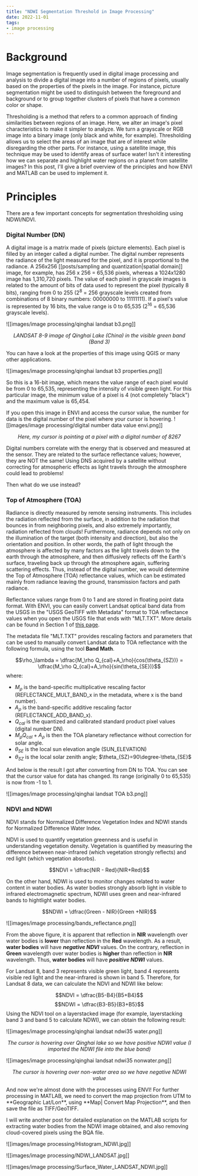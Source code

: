 ```yaml
---
title: "NDWI Segmentation Threshold in Image Processing"
date: 2022-11-01
tags:
- image processing
---
```


# Background

Image segmentation is frequently used in digital image processing and analysis to divide a digital image into a number of regions of pixels, usually based on the properties of the pixels in the image. For instance, picture segmentation might be used to distinguish between the foreground and background or to group together clusters of pixels that have a common color or shape.

Thresholding is a method that refers to a common approach of finding similarities between regions of an image. Here, we alter an image's pixel characteristics to make it simpler to analyze. We turn a grayscale or RGB image into a binary image (only black and white, for example). Thresholding allows us to select the areas of an image that are of interest while disregarding the other parts. For instance, using a satellite image, this technique may be used to identify areas of surface water! Isn't it interesting how we can separate and highlight water regions on a planet from satellite images? In this post, I'll give a brief overview of the principles and how ENVI and MATLAB can be used to implement it.

# Principles

There are a few important concepts for segmentation thresholding using NDWI/NDVI.

### Digital Number (DN)

A digital image is a matrix made of pixels (picture elements). Each pixel is filled by an integer called a digital number. The digital number represents the radiance of the light measured for the pixel, and it is proportional to the radiance. A 256x256 [[posts/sampling and quantization|spatial domain]] image, for example, has 256 x 256 = 65,536 pixels, whereas a 1024x1280 image has 1,310,720 pixels. The value of each pixel in grayscale images is related to the amount of bits of data used to represent the pixel (typically 8 bits), ranging from 0 to 255 (2<sup>8</sup> = 256 grayscale levels created from combinations of 8 binary numbers: 00000000 to 11111111). If a pixel's value is represented by 16 bits, the value range is 0 to 65,535 (2<sup>16</sup> = 65,536 grayscale levels).

![[images/image processing/qinghai landsat b3.png]]
<p align = "center">  
<i>LANDSAT 8-9 image of Qinghai Lake (China) in the visible green band (Band 3)
</i>
</p>
You can have a look at the properties of this image using QGIS or many other applications.

![[images/image processing/qinghai landsat b3 properties.png]]

So this is a 16-bit image, which means the value range of each pixel would be from 0 to 65,535, representing the intensity of visible green light. For this particular image, the minimum value of a pixel is 4 (not completely "black") and the maximum value is 65,454.

If you open this image in ENVI and access the cursor value, the number for data is the digital number of the pixel where your cursor is hovering.
 ![[images/image processing/digital number data value envi.png]]
 <p align = "center">  
<i>Here, my cursor is pointing at a pixel with a digital number of 8267
</i>
</p>
Digital numbers correlate with the energy that is observed and measured at the sensor. They are related to the surface reflectance values; however, they are NOT the same! Using DNS acquired by a satellite without correcting for atmospheric effects as light travels through the atmosphere could lead to problems!

Then what do we use instead?

### Top of Atmosphere (TOA)

Radiance is directly measured by remote sensing instruments. This includes the radiation reflected from the surface, in addition to the radiation that bounces in from neighboring pixels, and also extremely importantly, radiation reflected from clouds! Furthermore, radiance depends not only on the illumination of the target (both intensity and direction), but also the orientation and position. In other words, the path of light through the atmosphere is affected by many factors as the light travels down to the earth through the atmosphere, and then diffusively reflects off the Earth's surface, traveling back up through the atmosphere again, suffering scattering effects. Thus, instead of the digital number, we would determine the Top of Atmosphere (TOA) reflectance values, which can be estimated mainly from radiance leaving the ground, transmission factors and path radiance.

Reflectance values range from 0 to 1 and are stored in floating point data format. With ENVI, you can easily convert Landsat optical band data from the USGS in the "USGS GeoTIFF with Metadata" format to TOA reflectance values when you open the USGS file that ends with "MLT.TXT". More details can be found in Section 1 of [this page](https://yceo.yale.edu/how-convert-landsat-dns-top-atmosphere-toa-reflectance?fbclid=IwAR0UbHmDqOGd6FrrCxYh7CcCTHtwFZ7u6wJhEyMscWnD3wUHrUHSWIYjFVo).

The metadata file "MLT.TXT"  provides rescaling factors and parameters that can be used to manually convert Landsat data to TOA reflectance with the following formula, using the tool **Band Math**.

$$\rho_\lambda = \dfrac{M_\rho Q_{cal}+A_\rho}{cos(\theta_{SZ})} = \dfrac{M_\rho Q_{cal}+A_\rho}{sin(\theta_{SE})}$$
where:
- $M_\rho$ is the band-specific multiplicative rescaling factor (REFLECTANCE_MULT_BAND_x in the metadata, where x is the band number).
- $A_\rho$ is the band-specific additive rescaling factor (REFLECTANCE_ADD_BAND_x).
- $Q_{cal}$ is the quantized and calibrated standard product pixel values (digital number DN).
- $M_\rho Q_{cal} + A_\rho$ is then the TOA planetary reflectance without correction for solar angle.
- $\theta_{SE}$ is the local sun elevation angle (SUN_ELEVATION)
- $\theta_{SZ}$ is the local solar zenith angle; $\theta_{SZ}=90\degree-\theta_{SE}$

And below is the result I got after converting from DN to TOA. You can see that the cursor value for data has changed. Its range (originally 0 to 65,535) is now from -1 to 1.

![[images/image processing/qinghai landsat TOA b3.png]]

### NDVI and NDWI

NDVI stands for Normalized Difference Vegetation Index and NDWI stands for Normalized Difference Water Index.

NDVI is used to quantify vegetation greenness and is useful in understanding vegetation density. Vegetation is quantified by measuring the difference between near-infrared (which vegetation strongly reflects) and red light (which vegetation absorbs).

$$NDVI = \dfrac{NIR - Red}{NIR+Red}$$

On the other hand, NDWI is used to monitor changes related to water content in water bodies. As water bodies strongly absorb light in visible to infrared electromagnetic spectrum, NDWI uses green and near-infrared bands to hightlight water bodies.

$$NDWI = \dfrac{Green - NIR}{Green +NIR}$$

![[images/image processing/bands_reflectance.png]]

From the above figure, it is apparent that reflection in **NIR** wavelength over water bodies is **lower** than reflection in the **Red** wavelength. As a result, **water bodies** will have ***negative NDVI*** values. On the contrary, reflection in **Green** wavelength over water bodies is **higher** than reflection in **NIR** wavelength. Thus, **water bodies** will have ***positive NDWI*** values.

For Landsat 8, band 3 represents visible green light, band 4 represents visible red light and the near-infrared is shown in band 5. Therefore, for Landsat 8 data, we can calculate the NDVI and NDWI like below:

$$NDVI = \dfrac{B5-B4}{B5+B4}$$
$$NDWI = \dfrac{B3-B5}{B3+B5}$$
Using the NDVI tool on a layerstacked image (for example, layerstacking band 3 and band 5 to calculate NDWI), we can obtain the following result:

![[images/image processing/qinghai landsat ndwi35 water.png]]
 <p align = "center">  
<i>The cursor is hovering over Qinghai lake so we have positive NDWI value (I imported the NDWI file into the blue band)
</i>
</p>
![[images/image processing/qinghai landsat ndwi35 nonwater.png]]
 <p align = "center">  
<i>The cursor is hovering over non-water area so we have negative NDWI value
</i>
</p>
And now we're almost done with the processes using ENVI! For further processing in MATLAB, we need to convert the map projection from UTM to **Geographic Lat/Lon**, using **Map| Convert Map Projection**, and then save the file as TIFF/GeoTIFF.

I will write another post for detailed explanation on the MATLAB scripts for extracting water bodies from the NDWI image obtained, and also removing cloud-covered pixels using the BQA file.

![[images/image processing/Histogram_NDWI.jpg]]

![[images/image processing/NDWI_LANDSAT.jpg]]

![[images/image processing/Surface_Water_LANDSAT_NDWI.jpg]]
